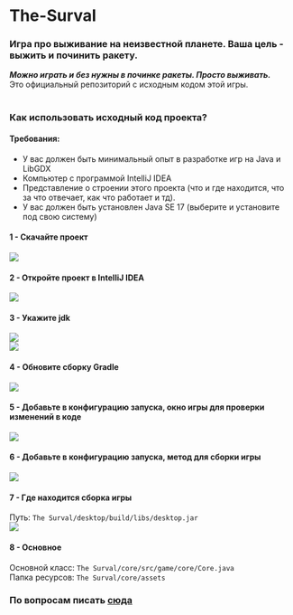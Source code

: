 # The-Surval
### Игра про выживание на неизвестной планете. Ваша цель - выжить и починить ракету.
***Можно играть и без нужны в починке ракеты. Просто выживать.***</br>
Это официальный репозиторий с исходным кодом этой игры.

#

### Как использовать исходный код проекта?
#### Требования:
- У вас должен быть минимальный опыт в разработке игр на Java и LibGDX</br>
- Компьютер с программой IntelliJ IDEA</br>
- Представление о строении этого проекта (что и где находится, что за что отвечает, как что работает и тд).</br>
- У вас должен быть установлен Java SE 17 (выберите и установите под свою систему)</br>

#### 1 - Скачайте проект
![](https://user-images.githubusercontent.com/103067811/222497667-650b4dd2-aa0b-438d-b74e-ce3af0009c65.png)

#### 2 - Откройте проект в IntelliJ IDEA
![](https://user-images.githubusercontent.com/103067811/222498754-3ac0c74b-a14b-400d-94e2-ab98ae2408f9.png)

#### 3 - Укажите jdk
![](https://user-images.githubusercontent.com/103067811/222498965-67f55bc4-d5b9-4e5f-933e-75e5800fe649.png)</br>
![](https://user-images.githubusercontent.com/103067811/222498986-e6dd447f-87f4-435b-8872-cc679ac27712.gif)

#### 4 - Обновите сборку Gradle
![](https://user-images.githubusercontent.com/103067811/222499697-9c907f19-d7b5-4845-b267-bf141b0b2601.gif)

#### 5 - Добавьте в конфигурацию запуска, окно игры для проверки изменений в коде
![](https://user-images.githubusercontent.com/103067811/222499853-ddaddaa8-210f-44ae-8ddc-053579c315f1.gif)

#### 6 - Добавьте в конфигурацию запуска, метод для сборки игры
![](https://user-images.githubusercontent.com/103067811/222500661-a2f0059c-76a0-4acc-9b2e-c4279d1dd765.gif)

#### 7 - Где находится сборка игры
Путь: ```The Surval/desktop/build/libs/desktop.jar```</br>
![](https://user-images.githubusercontent.com/103067811/222500816-ef34d587-89eb-432e-a9c2-c41dc3eeb565.png)

#### 8 - Основное
Основной класс: ```The Surval/core/src/game/core/Core.java```</br>
Папка ресурсов: ```The Surval/core/assets```

### По вопросам писать [сюда](https://t.me/kukovdev)
